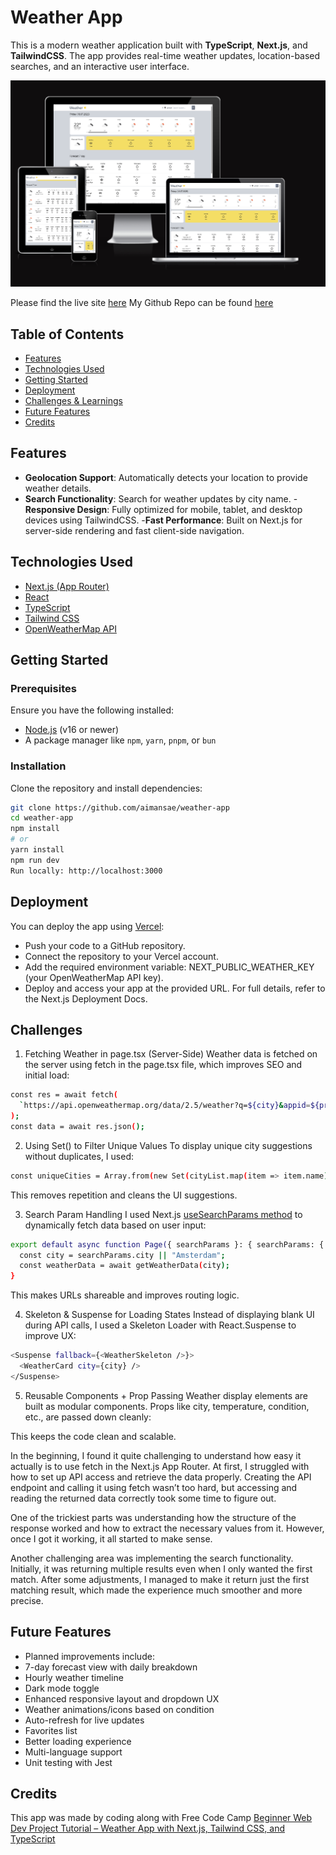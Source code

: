 # Weather App 

This is a modern weather application built with  **TypeScript**, **Next.js**, and **TailwindCSS**. The app provides real-time weather updates, location-based searches, and an interactive user interface.

![Weather App preview](/public/appPreview.PNG)

Please find the live site [here](https://weather-app-x8x8.vercel.app/)
My Github Repo can be found [here](https://github.com/aimansae/weather-app)

## Table of Contents

- [Features](#features)
- [Technologies Used](#technologies-used)
- [Getting Started](#getting-started)
- [Deployment](#deployment)
- [Challenges & Learnings](#challenges--learnings)
- [Future Features](#future-features)
- [Credits](#credits)

## Features

- **Geolocation Support**: Automatically detects your location to provide weather details.
- **Search Functionality**: Search for weather updates by city name.
-**Responsive Design**: Fully optimized for mobile, tablet, and desktop devices using TailwindCSS.
-**Fast Performance**: Built on Next.js for server-side rendering and fast client-side navigation.

## Technologies Used

- [Next.js (App Router)](https://nextjs.org/docs/app)
- [React](https://react.dev/)
- [TypeScript](https://nextjs.org/docs/pages/api-reference/config/typescript)
- [Tailwind CSS](https://tailwindcss.com/docs/installation/framework-guides/nextjs)
- [OpenWeatherMap API](https://openweathermap.org/api)

## Getting Started

### Prerequisites

Ensure you have the following installed:

- [Node.js](https://nodejs.org/) (v16 or newer)
- A package manager like `npm`, `yarn`, `pnpm`, or `bun`

### Installation

Clone the repository and install dependencies:

```bash
git clone https://github.com/aimansae/weather-app
cd weather-app
npm install
# or
yarn install
npm run dev
Run locally: http://localhost:3000
```

## Deployment

You can deploy the app using [Vercel](https://vercel.com/):

- Push your code to a GitHub repository.
- Connect the repository to your Vercel account.
- Add the required environment variable:
NEXT_PUBLIC_WEATHER_KEY (your OpenWeatherMap API key).
- Deploy and access your app at the provided URL.
For full details, refer to the Next.js Deployment Docs.

## Challenges

1. Fetching Weather in page.tsx (Server-Side)
Weather data is fetched on the server using fetch in the page.tsx file, which improves SEO and initial load:

```bash
const res = await fetch(
  `https://api.openweathermap.org/data/2.5/weather?q=${city}&appid=${process.env.NEXT_PUBLIC_WEATHER_KEY}`
);
const data = await res.json();
```
2. Using Set() to Filter Unique Values
To display unique city suggestions without duplicates, I used:

```bash
const uniqueCities = Array.from(new Set(cityList.map(item => item.name)));
```
This removes repetition and cleans the UI suggestions.

3. Search Param Handling
I used Next.js [useSearchParams method](https://nextjs.org/learn/dashboard-app/adding-search-and-pagination) to dynamically fetch data based on user input:

```bash
export default async function Page({ searchParams }: { searchParams: { city?: string } }) {
  const city = searchParams.city || "Amsterdam";
  const weatherData = await getWeatherData(city);
}
```
This makes URLs shareable and improves routing logic.

4. Skeleton & Suspense for Loading States
Instead of displaying blank UI during API calls, I used a Skeleton Loader with React.Suspense to improve UX:

```bash
<Suspense fallback={<WeatherSkeleton />}>
  <WeatherCard city={city} />
</Suspense>

```
5. Reusable Components + Prop Passing
Weather display elements are built as modular components. Props like city, temperature, condition, etc., are passed down cleanly:

 
This keeps the code clean and scalable.

In the beginning, I found it quite challenging to understand how easy it actually is to use fetch in the Next.js App Router. At first, I struggled with how to set up API access and retrieve the data properly. Creating the API endpoint and calling it using fetch wasn’t too hard, but accessing and reading the returned data correctly took some time to figure out.

One of the trickiest parts was understanding how the structure of the response worked and how to extract the necessary values from it. However, once I got it working, it all started to make sense.

Another challenging area was implementing the search functionality. Initially, it was returning multiple results even when I only wanted the first match. After some adjustments, I managed to make it return just the first matching result, which made the experience much smoother and more precise.

## Future Features

- Planned improvements include:
- 7-day forecast view with daily breakdown
- Hourly weather timeline
- Dark mode toggle
- Enhanced responsive layout and dropdown UX
- Weather animations/icons based on condition
- Auto-refresh for live updates
- Favorites list
- Better loading experience
- Multi-language support
- Unit testing with Jest

 

## Credits

This app was made by coding along with Free Code Camp [Beginner Web Dev Project Tutorial – Weather App with Next.js, Tailwind CSS, and TypeScript](https://www.youtube.com/watch?v=KkC_wYM_Co4&t=7398s)

